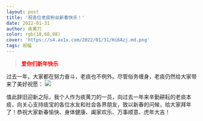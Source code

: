 ```yaml
---
layout: post
title: '祝各位老痰粉丝新春快乐！'
date: 2022-01-31
author: 痰黄刀
color: rgb(18,68,88)
cover: 'https://s4.ax1x.com/2022/01/31/Hi6Azj.md.png'
tags: 祝福
---
```


> <strong style="color:red">爱你们新年快乐</strong>

过去一年，大家都在努力奋斗，老痰也不例外。尽管俗务缠身，老痰仍然给大家带来了美好祝愿：
![](https://s4.ax1x.com/2022/01/31/Hi6Azj.md.png)

值此辞旧迎新之际，我个人作为痰黄刀的一员，向过去一年来辛勤耕耘的老痰本痰，向关心支持痰宝的各位水友和社会各界朋友，致以新春的问候，给大家拜年了！恭祝大家新春愉快、身体健康、阖家欢乐、万事顺意、虎年大吉！